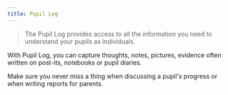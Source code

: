 ```yaml
---
title: Pupil Log
---
```


> The Pupil Log provides access to all the information you need to understand your pupils as individuals.

With Pupil Log, you can capture thoughts, notes, pictures, evidence often written on post-its, notebooks or pupil diaries.

Make sure you never miss a thing when discussing a pupil's progress or when writing reports for parents.